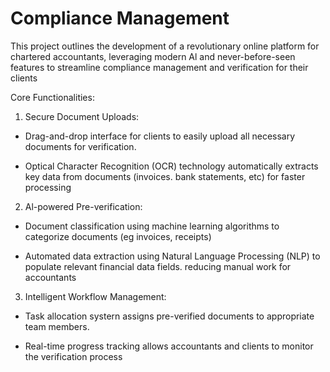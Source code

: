 ﻿# Compliance Management
 
This project outlines the development of a revolutionary online platform for chartered accountants, leveraging modern Al and never-before-seen features to streamline compliance management and verification for their clients

Core Functionalities:

1. Secure Document Uploads:

- Drag-and-drop interface for clients to easily upload all necessary documents for verification.

- Optical Character Recognition (OCR) technology automatically extracts key data from documents (invoices. bank statements, etc) for faster processing

2. Al-powered Pre-verification:

- Document classification using machine learning algorithms to categorize documents (eg invoices, receipts)

- Automated data extraction using Natural Language Processing (NLP) to populate relevant financial data fields. reducing manual work for accountants

3. Intelligent Workflow Management:

- Task allocation systern assigns pre-verified documents to appropriate team members.

- Real-time progress tracking allows accountants and clients to monitor the verification process




